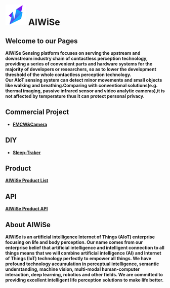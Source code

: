 #  <img src="https://raw.githubusercontent.com/DeepWiSe888/AIWiSeDoc/main/img/AIWISE.png" width="66" height="66"/>  AIWiSe


## Welcome to our Pages  
**AIWiSe Sensing platform focuses on serving the upstream and downstream industry chain of contactless perception technology, providing a series of convenient parts and hardware systems for the majority of developers or researchers, so as to lower the development threshold of the whole contactless perception technology.**  
**Our AIoT sensing system can detect minor movements and small objects like walking and breathing.Comparing with conventional solutions(e.g. thermal imaging, passive infrared sensor and video analytic cameras),it is not affected by temperature thus it can protect personal privacy.**

##  Commercial Project
* **[FMCW&Camera](https://deepwise888.github.io/AIWiSeDoc/FMCW&Camera/)**


##  DIY
* **[Sleep-Traker](https://deepwise888.github.io/AIWiSeDoc/Sleep-Tracker/)**

##  Product 
**[AIWiSe Product List](https://deepwise888.github.io/AIWiSeDoc/product/)**  

##  API
**[AIWiSe Product API](https://deepwise888.github.io/AIWiSeDoc/API/)**  

## About AIWiSe
**AIWiSe is an artificial intelligence Internet of Things (AIoT) enterprise focusing on life and body perception. Our name comes from our enterprise belief that artificial intelligence and intelligent connection to all things means that we will combine artificial intelligence (AI) and Internet of Things (IoT) technology perfectly to empower all things. We have profound technology accumulation in perceptual intelligence, semantic understanding, machine vision, multi-modal human-computer interaction, deep learning, robotics and other fields. We are committed to providing excellent intelligent life perception solutions to make life better.**